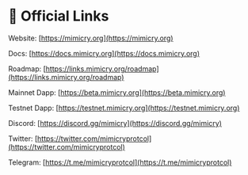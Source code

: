# 🔗 Official Links

Website: [https://mimicry.org](https://mimicry.org)

Docs: [https://docs.mimicry.org](https://docs.mimicry.org)

Roadmap: [https://links.mimicry.org/roadmap](https://links.mimicry.org/roadmap)

Mainnet Dapp: [https://beta.mimicry.org](https://beta.mimicry.org)

Testnet Dapp: [https://testnet.mimicry.org](https://testnet.mimicry.org)

Discord: [https://discord.gg/mimicry](https://discord.gg/mimicry)

Twitter: [https://twitter.com/mimicryprotcol](https://twitter.com/mimicryprotcol)

Telegram: [https://t.me/mimicryprotcol](https://t.me/mimicryprotcol)
